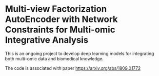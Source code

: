 # Multi-view Factorization AutoEncoder with Network Constraints for Multi-omic Integrative Analysis

This is an ongoing project to develop deep learning models for integrating both multi-omic data and biomedical knowledge.

The code is associated with paper https://arxiv.org/abs/1809.01772

